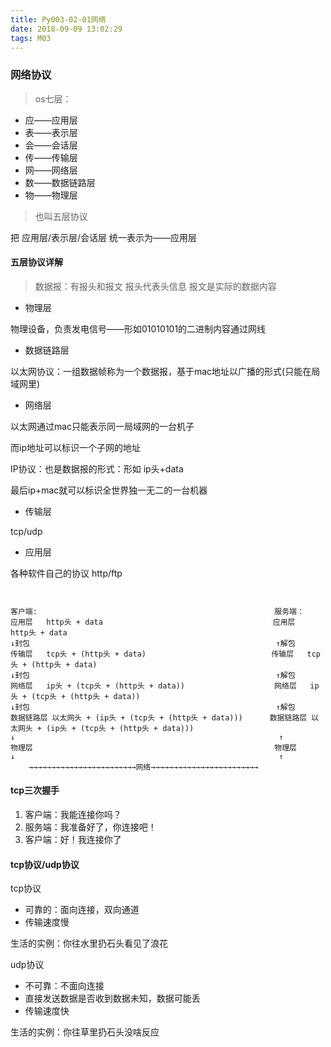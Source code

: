 ```yaml
---
title: Py003-02-01网络
date: 2018-09-09 13:02:29
tags: M03
---
```


### 网络协议

> os七层：

- 应——应用层
- 表——表示层
- 会——会话层
- 传——传输层
- 网——网络层
- 数——数据链路层
- 物——物理层

> 也叫五层协议

把 应用层/表示层/会话层 统一表示为——应用层

#### 五层协议详解

> 数据报：有报头和报文   报头代表头信息 报文是实际的数据内容

- 物理层

物理设备，负责发电信号——形如01010101的二进制内容通过网线

- 数据链路层

以太网协议：一组数据帧称为一个数据报，基于mac地址以广播的形式(只能在局域网里)

- 网络层

以太网通过mac只能表示同一局域网的一台机子

而ip地址可以标识一个子网的地址

IP协议：也是数据报的形式：形如 ip头+data

最后ip+mac就可以标识全世界独一无二的一台机器

- 传输层

tcp/udp

- 应用层

各种软件自己的协议  http/ftp


```


客户端:                                                     服务端：
应用层   http头 + data                                      应用层   http头 + data 
↓封包                                                       ↑解包
传输层   tcp头 + (http头 + data)                            传输层   tcp头 + (http头 + data)
↓封包                                                       ↑解包 
网络层   ip头 + (tcp头 + (http头 + data))                    网络层   ip头 + (tcp头 + (http头 + data))
↓封包                                                       ↑解包 
数据链路层 以太网头 + (ip头 + (tcp头 + (http头 + data)))      数据链路层 以太网头 + (ip头 + (tcp头 + (http头 + data)))
↓                                                           ↑
物理层                                                      物理层 
↓                                                           ↑
    →→→→→→→→→→→→→→→→→→→→→→→→网络→→→→→→→→→→→→→→→→→→→→→→→→
```

#### tcp三次握手

1. 客户端：我能连接你吗？
2. 服务端：我准备好了，你连接吧！
3. 客户端：好！我连接你了


#### tcp协议/udp协议

tcp协议

- 可靠的：面向连接，双向通道
- 传输速度慢

生活的实例：你往水里扔石头看见了浪花

udp协议

- 不可靠：不面向连接
- 直接发送数据是否收到数据未知，数据可能丢
- 传输速度快

生活的实例：你往草里扔石头没啥反应